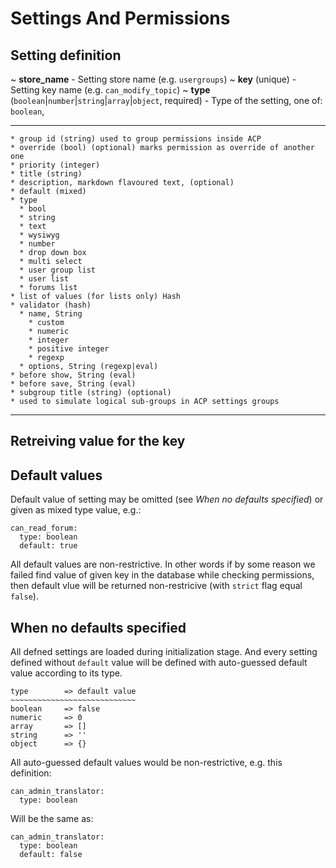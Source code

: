 Settings And Permissions
========================


Setting definition
------------------

~ **store_name** - Setting store name (e.g. `usergroups`)
    ~ **key** (unique) - Setting key name (e.g. `can_modify_topic`)
        ~ **type** (`boolean`|`number`|`string`|`array`|`object`, required)
          - Type of the setting, one of: `boolean`,
          

---

    * group id (string) used to group permissions inside ACP
    * override (bool) (optional) marks permission as override of another one
    * priority (integer)
    * title (string)
    * description, markdown flavoured text, (optional)
    * default (mixed)
    * type
      * bool
      * string
      * text
      * wysiwyg
      * number
      * drop down box
      * multi select
      * user group list
      * user list
      * forums list
    * list of values (for lists only) Hash
    * validator (hash)
      * name, String
        * custom
        * numeric
        * integer
        * positive integer
        * regexp
      * options, String (regexp|eval)
    * before show, String (eval)
    * before save, String (eval)
    * subgroup title (string) (optional)
    * used to simulate logical sub-groups in ACP settings groups

---

Retreiving value for the key
----------------------------




Default values
--------------

Default value of setting may be omitted (see *When no defaults specified*)
or given as mixed type value, e.g.:

    can_read_forum:
      type: boolean
      default: true

All default values are non-restrictive. In other words if by some reason we
failed find value of given key in the database while checking permissions, then
default vlue will be returned non-restricive (with `strict` flag equal `false`).


When no defaults specified
--------------------------

All defned settings are loaded during initialization stage. And every setting
defined without `default` value will be defined with auto-guessed default value
according to its type.

    type        => default value
    ~~~~~~~~~~~~~~~~~~~~~~~~~~~~
    boolean     => false
    numeric     => 0
    array       => []
    string      => ''
    object      => {}

All auto-guessed default values would be non-restrictive, e.g. this definition:

    can_admin_translator:
      type: boolean

Will be the same as:

    can_admin_translator:
      type: boolean
      default: false
